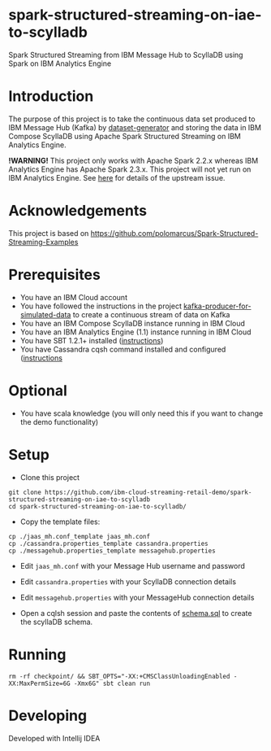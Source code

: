 # spark-structured-streaming-on-iae-to-scylladb
Spark Structured Streaming from IBM Message Hub to ScyllaDB using Spark on IBM Analytics Engine

# Introduction

The purpose of this project is to take the continuous data set produced to IBM Message Hub (Kafka) by [dataset-generator](https://github.com/ibm-cloud-streaming-retail-demo/kafka-producer-for-simulated-data
) and storing the data in IBM Compose ScyllaDB using Apache Spark Structured Streaming on IBM Analytics Engine.

**!WARNING!** This project only works with Apache Spark 2.2.x whereas IBM Analytics Engine has Apache Spark 2.3.x.  This project will not yet run on IBM Analytics Engine. See [here](https://github.com/polomarcus/Spark-Structured-Streaming-Examples/pull/13) for details of the upstream issue.

# Acknowledgements

This project is based on https://github.com/polomarcus/Spark-Structured-Streaming-Examples

# Prerequisites

- You have an IBM Cloud account
- You have followed the instructions in the project [kafka-producer-for-simulated-data](https://github.com/ibm-cloud-streaming-retail-demo/kafka-producer-for-simulated-data) to create a continuous stream of data on Kafka
- You have an IBM Compose ScyllaDB instance running in IBM Cloud
- You have an IBM Analytics Engine (1.1) instance running in IBM Cloud
- You have SBT 1.2.1+ installed ([instructions](https://www.scala-sbt.org/1.x/docs/Setup.html))
- You have Cassandra cqsh command installed and configured ([instructions](https://console.bluemix.net/docs/services/ComposeForScyllaDB/scylla-cqlsh.html#using-cqlsh)

# Optional

- You have scala knowledge (you will only need this if you want to change the demo functionality)

# Setup

- Clone this project

```
git clone https://github.com/ibm-cloud-streaming-retail-demo/spark-structured-streaming-on-iae-to-scylladb
cd spark-structured-streaming-on-iae-to-scylladb/
```

- Copy the template files:

```
cp ./jaas_mh.conf_template jaas_mh.conf
cp ./cassandra.properties_template cassandra.properties
cp ./messagehub.properties_template messagehub.properties
```

- Edit `jaas_mh.conf` with your Message Hub username and password
- Edit `cassandra.properties` with your ScyllaDB connection details
- Edit `messagehub.properties` with your MessageHub connection details

- Open a cqlsh session and paste the contents of [schema.sql](./schema.sql) to create the scyllaDB schema.

# Running

```
rm -rf checkpoint/ && SBT_OPTS="-XX:+CMSClassUnloadingEnabled -XX:MaxPermSize=6G -Xmx6G" sbt clean run
```

# Developing

Developed with Intellij IDEA
